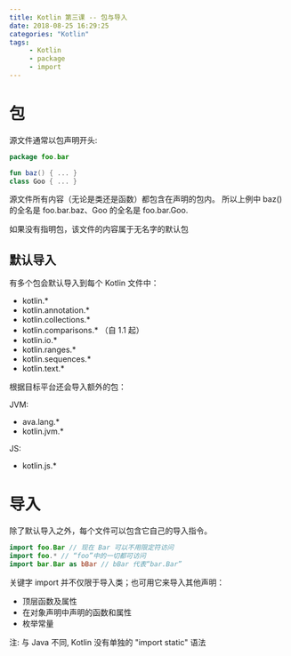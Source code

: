 ```yaml
---
title: Kotlin 第三课 -- 包与导入
date: 2018-08-25 16:29:25
categories: "Kotlin"
tags:
     - Kotlin
     - package
     - import
---
```


# 包

<!-- more -->

源文件通常以包声明开头:

```kotlin
package foo.bar

fun baz() { ... }
class Goo { ... }
```

源文件所有内容（无论是类还是函数）都包含在声明的包内。 所以上例中 baz() 的全名是 foo.bar.baz、Goo 的全名是 foo.bar.Goo.

如果没有指明包，该文件的内容属于无名字的默认包

## 默认导入

有多个包会默认导入到每个 Kotlin 文件中：

* kotlin.*
* kotlin.annotation.*
* kotlin.collections.*
* kotlin.comparisons.* （自 1.1 起）
* kotlin.io.*
* kotlin.ranges.*
* kotlin.sequences.*
* kotlin.text.*

根据目标平台还会导入额外的包：

JVM:

* ava.lang.*
* kotlin.jvm.*

JS:

* kotlin.js.*

# 导入

除了默认导入之外，每个文件可以包含它自己的导入指令。

```kotlin
import foo.Bar // 现在 Bar 可以不用限定符访问
import foo.* // “foo”中的一切都可访问
import bar.Bar as bBar // bBar 代表“bar.Bar”
```

关键字 import 并不仅限于导入类；也可用它来导入其他声明：

* 顶层函数及属性
* 在对象声明中声明的函数和属性
* 枚举常量

注: 与 Java 不同, Kotlin 没有单独的 "import static" 语法